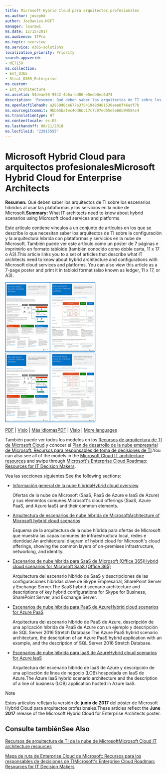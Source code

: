 ```yaml
---
title: Microsoft Hybrid Cloud para arquitectos profesionales
ms.author: josephd
author: JoeDavies-MSFT
manager: laurawi
ms.date: 12/15/2017
ms.audience: ITPro
ms.topic: overview
ms.service: o365-solutions
localization_priority: Priority
search.appverid:
- MET150
ms.collection:
- Ent_O365
- Strat_O365_Enterprise
ms.custom:
- Ent_Architecture
ms.assetid: 54deae50-9442-4b6a-bd86-e5edb0ec6d74
description: 'Resumen: Qué deben saber los arquitectos de TI sobre los escenarios híbridos al usar las plataformas y los servicios en la nube de Microsoft.'
ms.openlocfilehash: a2859d6ce677a37541948d481530aee8f46adf7b
ms.sourcegitcommit: 9bb65bafec4dd6bc17c7c07ed55e5eb6b94584c4
ms.translationtype: HT
ms.contentlocale: es-ES
ms.lasthandoff: 08/21/2018
ms.locfileid: "22915555"
---
```

# <a name="microsoft-hybrid-cloud-for-enterprise-architects"></a><span data-ttu-id="98eb2-103">Microsoft Hybrid Cloud para arquitectos profesionales</span><span class="sxs-lookup"><span data-stu-id="98eb2-103">Microsoft Hybrid Cloud for Enterprise Architects</span></span>

 <span data-ttu-id="98eb2-104">**Resumen:** Qué deben saber los arquitectos de TI sobre los escenarios híbridos al usar las plataformas y los servicios en la nube de Microsoft.</span><span class="sxs-lookup"><span data-stu-id="98eb2-104">**Summary:** What IT architects need to know about hybrid scenarios using Microsoft cloud services and platforms.</span></span>
  
<span data-ttu-id="98eb2-p101">Este artículo contiene vínculos a un conjunto de artículos en los que se describe lo que necesitan saber los arquitectos de TI sobre la configuración y la arquitectura híbrida con plataformas y servicios en la nube de Microsoft. También puede ver este artículo como un póster de 7 páginas e imprimirlo en formato tabloide (también conocido como doble carta, 11 x 17 o A3).</span><span class="sxs-lookup"><span data-stu-id="98eb2-p101">This article links you to a set of articles that describe what IT architects need to know about hybrid architecture and configurations with Microsoft cloud services and platforms. You can also view this article as a 7-page poster and print it in tabloid format (also known as ledger, 11 x 17, or A3).</span></span>
  
<span data-ttu-id="98eb2-107">[![Imagen en miniatura del modelo de nube híbrida de Microsoft](media/Hybrid-Poster/Hybrid-Cloud-Thumbnail.png)](https://www.microsoft.com/download/details.aspx?id=54424
)</span><span class="sxs-lookup"><span data-stu-id="98eb2-107">[![Thumb image for the Microsoft hybrid cloud model](media/Hybrid-Poster/Hybrid-Cloud-Thumbnail.png)](https://www.microsoft.com/download/details.aspx?id=54424
)</span></span>
  
<span data-ttu-id="98eb2-108">[PDF](https://go.microsoft.com/fwlink/p/?linkid=842082) | [Visio](https://go.microsoft.com/fwlink/p/?linkid=842083) | 
[Más idiomas](https://www.microsoft.com/download/details.aspx?id=54424)</span><span class="sxs-lookup"><span data-stu-id="98eb2-108">[PDF](https://go.microsoft.com/fwlink/p/?linkid=842082) | [Visio](https://go.microsoft.com/fwlink/p/?linkid=842083) | 
[More languages](https://www.microsoft.com/download/details.aspx?id=54424)</span></span>
  
<span data-ttu-id="98eb2-109">También puede ver todos los modelos en los [Recursos de arquitectura de TI de Microsoft Cloud](microsoft-cloud-it-architecture-resources.md) y conocer el [Plan de desarrollo de la nube empresarial de Microsoft: Recursos para responsables de toma de decisiones de TI](https://aka.ms/cloudarchitecture).</span><span class="sxs-lookup"><span data-stu-id="98eb2-109">You can also see all of the models in the [Microsoft Cloud IT architecture resources](microsoft-cloud-it-architecture-resources.md) and swipe through [Microsoft's Enterprise Cloud Roadmap: Resources for IT Decision Makers](https://aka.ms/cloudarchitecture).</span></span>
  
<span data-ttu-id="98eb2-110">Vea las secciones siguientes:</span><span class="sxs-lookup"><span data-stu-id="98eb2-110">See the following sections:</span></span>
  
- [<span data-ttu-id="98eb2-111">Información general de la nube híbrida</span><span class="sxs-lookup"><span data-stu-id="98eb2-111">Hybrid cloud overview</span></span>](hybrid-cloud-overview.md)
    
    <span data-ttu-id="98eb2-112">Ofertas de la nube de Microsoft (SaaS, PaaS de Azure e IaaS de Azure) y sus elementos comunes.</span><span class="sxs-lookup"><span data-stu-id="98eb2-112">Microsoft's cloud offerings (SaaS, Azure PaaS, and Azure IaaS) and their common elements.</span></span>
    
- [<span data-ttu-id="98eb2-113">Arquitectura de escenarios de nube híbrida de Microsoft</span><span class="sxs-lookup"><span data-stu-id="98eb2-113">Architecture of Microsoft hybrid cloud scenarios</span></span>](architecture-of-microsoft-hybrid-cloud-scenarios.md)
    
    <span data-ttu-id="98eb2-114">Esquema de la arquitectura de la nube híbrida para ofertas de Microsoft que muestra las capas comunes de infraestructura local, redes e identidad.</span><span class="sxs-lookup"><span data-stu-id="98eb2-114">An architectural diagram of hybrid cloud for Microsoft's cloud offerings, showing the common layers of on-premises infrastructure, networking, and identity.</span></span>
    
- [<span data-ttu-id="98eb2-115">Escenarios de nube híbrida para SaaS de Microsoft (Office 365)</span><span class="sxs-lookup"><span data-stu-id="98eb2-115">Hybrid cloud scenarios for Microsoft SaaS (Office 365)</span></span>](hybrid-cloud-scenarios-for-microsoft-saas-office-365.md)
    
    <span data-ttu-id="98eb2-116">Arquitectura del escenario híbrido de SaaS y descripciones de las configuraciones híbridas clave de Skype Empresarial, SharePoint Server y Exchange Server.</span><span class="sxs-lookup"><span data-stu-id="98eb2-116">The SaaS hybrid scenario architecture and descriptions of key hybrid configurations for Skype for Business, SharePoint Server, and Exchange Server.</span></span>
    
- [<span data-ttu-id="98eb2-117">Escenarios de nube híbrida para PaaS de Azure</span><span class="sxs-lookup"><span data-stu-id="98eb2-117">Hybrid cloud scenarios for Azure PaaS</span></span>](hybrid-cloud-scenarios-for-azure-paas.md)
    
    <span data-ttu-id="98eb2-118">Arquitectura del escenario híbrido de PaaS de Azure, descripción de una aplicación híbrida de PaaS de Azure con un ejemplo y descripción de SQL Server 2016 Stretch Database.</span><span class="sxs-lookup"><span data-stu-id="98eb2-118">The Azure PaaS hybrid scenario architecture, the description of an Azure PaaS hybrid application with an example, and the description of SQL Server 2016 Stretch Database.</span></span>
    
- [<span data-ttu-id="98eb2-119">Escenarios de nube híbrida para IaaS de Azure</span><span class="sxs-lookup"><span data-stu-id="98eb2-119">Hybrid cloud scenarios for Azure IaaS</span></span>](hybrid-cloud-scenarios-for-azure-iaas.md)
    
    <span data-ttu-id="98eb2-120">Arquitectura del escenario híbrido de IaaS de Azure y descripción de una aplicación de línea de negocio (LOB) hospedada en IaaS de Azure.</span><span class="sxs-lookup"><span data-stu-id="98eb2-120">The Azure IaaS hybrid scenario architecture and the description of a line of business (LOB) application hosted in Azure IaaS.</span></span>
    
> [!NOTE]
> <span data-ttu-id="98eb2-121">Estos artículos reflejan la versión de **junio de 2017** del póster de Microsoft Hybrid Cloud para arquitectos profesionales.</span><span class="sxs-lookup"><span data-stu-id="98eb2-121">These articles reflect the **June 2017** release of the Microsoft Hybrid Cloud for Enterprise Architects poster.</span></span>
  
## <a name="see-also"></a><span data-ttu-id="98eb2-122">Consulte también</span><span class="sxs-lookup"><span data-stu-id="98eb2-122">See Also</span></span>

[<span data-ttu-id="98eb2-123">Recursos de arquitectura de TI de la nube de Microsoft</span><span class="sxs-lookup"><span data-stu-id="98eb2-123">Microsoft Cloud IT architecture resources</span></span>](microsoft-cloud-it-architecture-resources.md)

[<span data-ttu-id="98eb2-124">Mapa de ruta de Enterprise Cloud de Microsoft: Recursos para los responsables de decisiones de TI</span><span class="sxs-lookup"><span data-stu-id="98eb2-124">Microsoft's Enterprise Cloud Roadmap: Resources for IT Decision Makers</span></span>](https://sway.com/FJ2xsyWtkJc2taRD)




